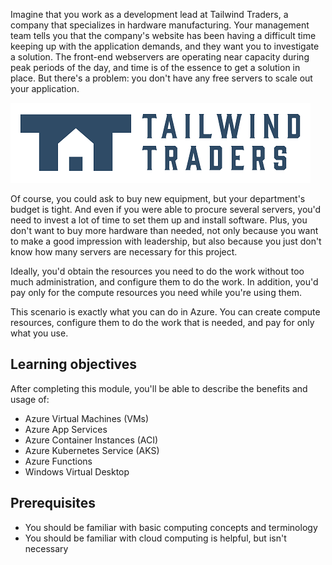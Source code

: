 Imagine that you work as a development lead at Tailwind Traders, a company that specializes in hardware manufacturing. Your management team tells you that the company's website has been having a difficult time keeping up with the application demands, and they want you to investigate a solution. The front-end webservers are operating near capacity during peak periods of the day, and time is of the essence to get a solution in place. But there's a problem: you don't have any free servers to scale out your application.

![Tailwind Traders company logo.](../../shared/media/tailwind-traders-logo.png)

Of course, you could ask to buy new equipment, but your department's budget is tight. And even if you were able to procure several servers, you'd need to invest a lot of time to set them up and install software. Plus, you don't want to buy more hardware than needed, not only because you want to make a good impression with leadership, but also because you just don't know how many servers are necessary for this project.

Ideally, you'd obtain the resources you need to do the work without too much administration, and configure them to do the work. In addition, you'd pay only for the compute resources you need while you're using them.

This scenario is exactly what you can do in Azure. You can create compute resources, configure them to do the work that is needed, and pay for only what you use.

## Learning objectives

After completing this module, you'll be able to describe the benefits and usage of:

- Azure Virtual Machines (VMs)
- Azure App Services
- Azure Container Instances (ACI)
- Azure Kubernetes Service (AKS)
- Azure Functions
- Windows Virtual Desktop

## Prerequisites

- You should be familiar with basic computing concepts and terminology
- You should be familiar with cloud computing is helpful, but isn't necessary
